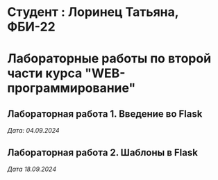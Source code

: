  # Студент : Лоринец Татьяна, ФБИ-22

 # Лабораторные работы по второй части курса "WEB-программирование"

 ## Лабораторная работа 1. Введение во Flask

 *Дата: 04.09.2024*
 
 ## Лабораторная работа 2. Шаблоны в Flask 

 *Дата 18.09.2024*
 